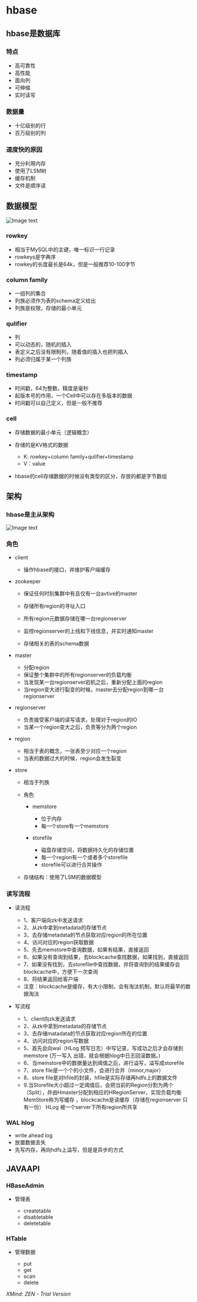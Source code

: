 ﻿# hbase

## hbase是数据库

### 特点

-  高可靠性
- 高性能
- 面向列 
- 可伸缩
- 实时读写

### 数据量

- 十亿级别的行
- 百万级别的列

### 速度快的原因

- 充分利用内存
- 使用了LSM树
- 缓存机制
- 文件是顺序读

## 数据模型

![Image text](https://github.com/1367379258/BigDataEd/blob/master/hbase/photo/Hbase%E6%95%B0%E6%8D%AE%E6%A8%A1%E5%9E%8B.jpg)

### rowkey

- 相当于MySQL中的主键，唯一标识一行记录
- rowkeys是字典序
- rowkey的长度最长是64k，但是一般推荐10-100字节

### column family

- 一组列的集合
- 列族必须作为表的schema定义给出
- 列族是权限，存储的最小单元

### qulifier

- 列
- 可以动态的，随机的插入
- 表定义之后没有限制列，随着值的插入也把列插入
- 列必须归属于某一个列族

### timestamp

- 时间戳，64为整数，精度是毫秒
- 起版本号的作用，一个Cell中可以存在多版本的数据
- 时间戳可以自己定义，但是一般不推荐

### cell

- 存储数据的最小单元（逻辑概念）
- 存储的是KV格式的数据

	- K:	rowkey+column family+qulifier+timestamp
	- V：value

- hbase的cell存储数据的时候没有类型的区分，存放的都是字节数组

## 架构

### hbase是主从架构
![Image text](https://github.com/1367379258/BigDataEd/blob/master/hbase/photo/hbase%E6%9E%B6%E6%9E%84.jpg)

### 角色

- client

	- 操作hbase的接口，并维护客户端缓存

- zookeeper

	- 保证任何时刻集群中有且仅有一台avtive的master
	- 存储所有region的寻址入口

	- 所有region元数据存储在哪一台regionserver

	- 监控regionserver的上线和下线信息，并实时通知master
	- 存储相关的表的schema数据

- master

	- 分配region
	- 保证整个集群中的所有regionserver的负载均衡
	- 当发现某一台regionserver宕机之后，重新分配上面的region
	- 当region变大进行裂变的时候，master去分配region到哪一台regionserver

- regionserver

	- 负责接受客户端的读写请求，处理对于region的IO
	- 当某一个region变大之后，负责等分为两个region

- region

	- 相当于表的概念，一张表至少对应一个region
	- 当表的数据过大的时候，region会发生裂变

- store

	- 相当于列族
	- 角色

		- memstore

			- 位于内存
			- 每一个store有一个memstore

		- storefile

			- 磁盘存储空间，将数据持久化的存储位置
			- 每一个region有一个或者多个storefile
			- storefile可以进行合并操作

	- 存储结构：使用了LSM的数据模型

### 读写流程

- 读流程

	- 1、客户端向zk中发送请求
	- 2、从zk中拿到metadata的存储节点
	- 3、去存储metadata的节点获取对应region的所在位置
	- 4、访问对应的region获取数据
	- 5、先去memstore中查询数据，如果有结果，直接返回
	- 6、如果没有查询到结果，去blockcache查找数据，如果找到，直接返回
	- 7、如果没有找到，去storefile中查找数据，并将查询到的结果缓存会blockcache中，方便下一次查询
	- 8、将结果返回给客户端
	- 注意：blockcache是缓存，有大小限制，会有淘汰机制，默认将最早的数据淘汰

- 写流程

	- 1、client向zk发送请求
	- 2、从zk中拿到metadata的存储节点
	- 3、去存储matadata的节点获取对应region所在的位置
	- 4、访问对应的region写数据
	- 5、首先会向wal（HLog 预写日志）中写记录，写成功之后才会存储到memstore
		(万一写入 出错，就会根据hlog中日志回滚数据。)
	- 6、当memstore中的数据量达到阈值之后，进行溢写，溢写成storefile
	- 7、store file是一个个的小文件，会进行合并（minor,major）
	- 8、store file是对hfile的封装，hfile是实际存储再hdfs上的数据文件
	- 9.当Storefile大小超过一定阈值后，会把当前的Region分割为两个（Split），并由Hmaster分配到相应的HRegionServer，实现负载均衡
	MemStore称为写缓存 ，blockcache是读缓存（存储在regionserver 只有一份）
	HLog 被一个server下所有region所共享 
### WAL   hlog

- write ahead log
- 放置数据丢失
- 先写内存，再向hdfs上溢写，但是是异步的方式

## JAVAAPI

### HBaseAdmin

- 管理表

	- createtable
	- disabletable
	- deletetable

### HTable

- 管理数据

	- put
	- get
	- scan
	- delete

*XMind: ZEN - Trial Version*